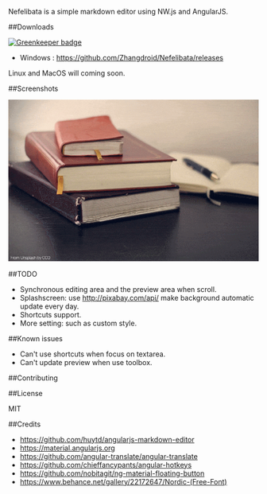 Nefelibata is a simple markdown editor using NW.js and AngularJS.

##Downloads

[![Greenkeeper badge](https://badges.greenkeeper.io/Zhangdroid/Nefelibata.svg)](https://greenkeeper.io/)

* Windows : https://github.com/Zhangdroid/Nefelibata/releases

Linux and MacOS will coming soon.


##Screenshots

![Screenshots](https://github.com/Zhangdroid/Nefelibata/blob/angular/Screenshot.gif)


##TODO

* Synchronous editing area and the preview area when scroll.
* Splashscreen: use http://pixabay.com/api/ make background automatic update every day. 
* Shortcuts support.
* More setting: such as custom style.

##Known issues

* Can't use shortcuts when focus on textarea.
* Can't update preview when use toolbox.

##Contributing


##License

MIT

##Credits

* https://github.com/huytd/angularjs-markdown-editor
* https://material.angularjs.org
* https://github.com/angular-translate/angular-translate
* https://github.com/chieffancypants/angular-hotkeys
* https://github.com/nobitagit/ng-material-floating-button
* https://www.behance.net/gallery/22172647/Nordic-(Free-Font)